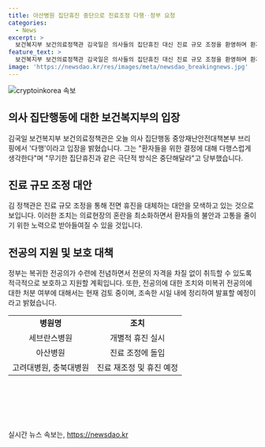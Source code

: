```yaml
---
title: 아산병원 집단휴진 중단으로 진료조정 다행‥정부 요청
categories:
  - News
excerpt: >
  보건복지부 보건의료정책관 김국일은 의사들의 집단휴진 대신 진료 규모 조정을 환영하며 환자들을 위한 결정이라며 중단을 당부했습니다. 각별히 불안과 고통을 겪는 환자들을 우선해야 한다고 강조하며, 정부는 전공의들을 적극 보호하고 지원할 것이라고 밝혔습니다. 현재 전공의들에 대한 조치와 미복귀 전공의에 대한 처분 여부를 검토 중이며, 조속히 발표할 예정이라고 전했습니다.
feature_text: >
  보건복지부 보건의료정책관 김국일은 의사들의 집단휴진 대신 진료 규모 조정을 환영하며 환자들을 위한 결정이라며 중단을 당부했습니다. 각별히 불안과 고통을 겪는 환자들을 우선해야 한다고 강조하며, 정부는 전공의들을 적극 보호하고 지원할 것이라고 밝혔습니다. 현재 전공의들에 대한 조치와 미복귀 전공의에 대한 처분 여부를 검토 중이며, 조속히 발표할 예정이라고 전했습니다.
image: 'https://newsdao.kr/res/images/meta/newsdao_breakingnews.jpg'
---
```


<p><img src="https://newsdao.kr/res/images/meta/newsdao_breakingnews.jpg" alt="cryptoinkorea 속보" /></p>

<h2 data-ke-size="size26">의사 집단행동에 대한 보건복지부의 입장</h2>

<p data-ke-size="size16">김국일 보건복지부 보건의료정책관은 오늘 의사 집단행동 중앙재난안전대책본부 브리핑에서 '다행'이라고 입장을 밝혔습니다. 그는 "환자들을 위한 결정에 대해 다행스럽게 생각한다"며 "무기한 집단휴진과 같은 극단적 방식은 중단해달라"고 당부했습니다.</p>

<h2 data-ke-size="size26">진료 규모 조정 대안</h2>

<p data-ke-size="size16">김 정책관은 진료 규모 조정을 통해 전면 휴진을 대체하는 대안을 모색하고 있는 것으로 보입니다. 이러한 조치는 의료현장의 혼란을 최소화하면서 환자들의 불안과 고통을 줄이기 위한 노력으로 받아들여질 수 있을 것입니다.</p>

<h2 data-ke-size="size26">전공의 지원 및 보호 대책</h2>

<p data-ke-size="size16">정부는 복귀한 전공의가 수련에 전념하면서 전문의 자격을 차질 없이 취득할 수 있도록 적극적으로 보호하고 지원할 계획입니다. 또한, 전공의에 대한 조치와 미복귀 전공의에 대한 처분 여부에 대해서는 현재 검토 중이며, 조속한 시일 내에 정리하여 발표할 예정이라고 밝혔습니다.</p>

<table>
  <tr>
    <td style="text-align: center; height: 17px;"><b>병원명</b></td>
    <td style="text-align: center; height: 17px;"><b>조치</b></td>
  </tr>
  <tr>
    <td style="text-align: center; height: 17px;">세브란스병원</td>
    <td style="text-align: center; height: 17px;">개별적 휴진 실시</td>
  </tr>
  <tr>
    <td style="text-align: center; height: 17px;">아산병원</td>
    <td style="text-align: center; height: 17px;">진료 조정에 돌입</td>
  </tr>
  <tr>
    <td style="text-align: center; height: 17px;">고려대병원, 충북대병원</td>
    <td style="text-align: center; height: 17px;">진료 재조정 및 휴진 예정</td>
  </tr>
</table>

<p data-ke-size="size16">&nbsp;</p>

<p data-ke-size="size16">&nbsp;</p>

<p data-ke-size="size16">&nbsp;</p>
실시간 뉴스 속보는, <a href="https://newsdao.kr" rel="dofollow">https://newsdao.kr</a>


